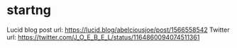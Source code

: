 # startng
Lucid blog post url: https://lucid.blog/abelciousjoe/post/1566558542
Twitter url: https://twitter.com/J_O_E_B_E_L/status/1164860094074511361
